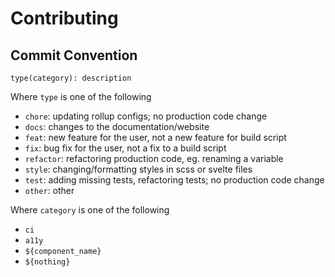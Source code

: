 # Contributing

## Commit Convention
```
type(category): description
```

Where `type` is one of the following
- `chore`: updating rollup configs; no production code change
- `docs`: changes to the documentation/website
- `feat`: new feature for the user, not a new feature for build script
- `fix`: bug fix for the user, not a fix to a build script
- `refactor`: refactoring production code, eg. renaming a variable
- `style`: changing/formatting styles in scss or svelte files
- `test`: adding missing tests, refactoring tests; no production code change
- `other`: other

Where `category` is one of the following
- `ci`
- `a11y`
- `${component_name}`
- `${nothing}`
